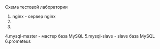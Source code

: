 Схема тестовой лаборатории
1. nginx - сервер nginx 
2. 
3.
4.mysql-master - мастер база MySQL
5.mysql-slave  - slave база MySQL
6.prometeus
